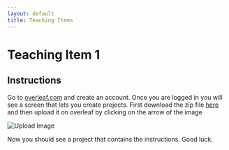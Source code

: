 ```yaml
---
layout: default
title: Teaching Items
---
```

# Teaching Item 1

## Instructions 

Go to [overleaf.com](http://www.overleaf.com) and create an account. Once you are logged in you will see a screen that lets you create projects. First download the zip file [here](/NSC-Math-181/images/math-181-teaching.zip) and then upload it on overleaf by clicking on the arrow of the image

![Upload Image](images/Upload.PNG)

Now you should see a project that contains the instructions. Good luck.
